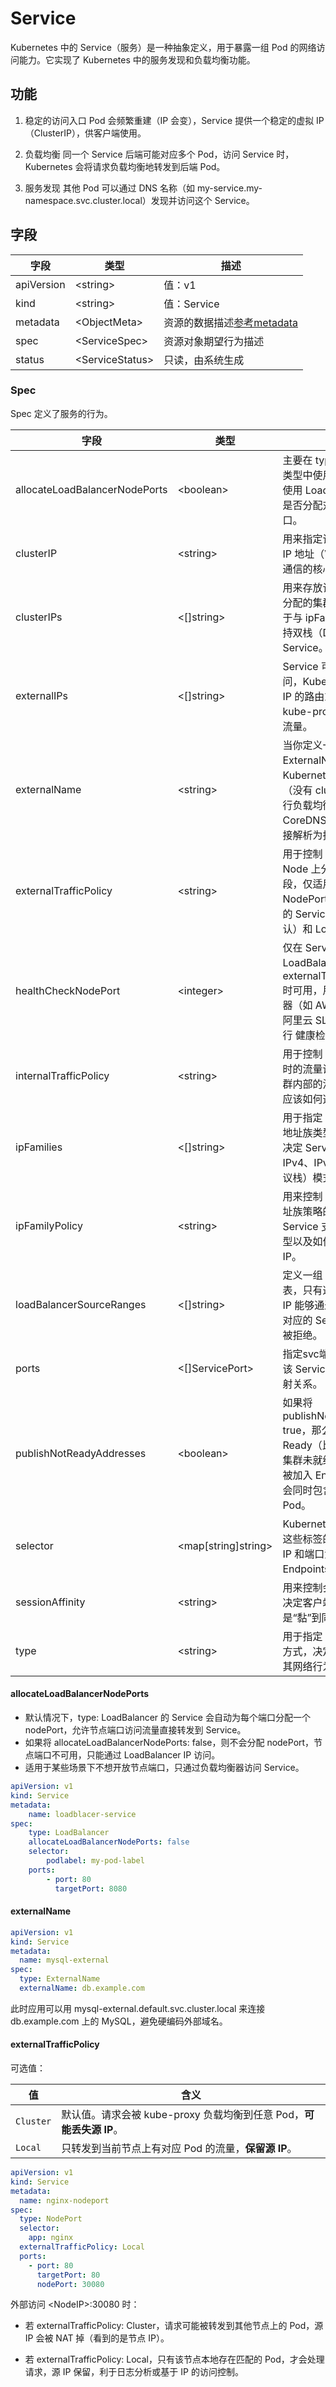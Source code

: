 # Service

Kubernetes 中的 Service（服务）是一种抽象定义，用于暴露一组 Pod 的网络访问能力。它实现了 Kubernetes 中的服务发现和负载均衡功能。

## 功能

1. 稳定的访问入口
Pod 会频繁重建（IP 会变），Service 提供一个稳定的虚拟 IP（ClusterIP），供客户端使用。

2. 负载均衡
同一个 Service 后端可能对应多个 Pod，访问 Service 时，Kubernetes 会将请求负载均衡地转发到后端 Pod。

3. 服务发现
其他 Pod 可以通过 DNS 名称（如 my-service.my-namespace.svc.cluster.local）发现并访问这个 Service。

## 字段

|字段|类型|描述|
|----|----|----|
|apiVersion|\<string>|值：v1|
|kind|\<string>|值：Service|
|metadata|\<ObjectMeta>|资源的数据描述[参考metadata](/kubernetes/PodFeilds.md#metadata)|
|spec|\<ServiceSpec>|资源对象期望行为描述|
|status|\<ServiceStatus>|只读，由系统生成|

### Spec

Spec 定义了服务的行为。

|字段                          |类型      |描述                                                                                                  |
|------------------------------|----------|-----------------------------------------------------------------------------------------------------|
|allocateLoadBalancerNodePorts|\<boolean>|主要在 type: LoadBalancer 类型中使用。它控制的是：当使用 LoadBalancer 类型时，是否分配对应的 NodePort 端口。|
|clusterIP|\<string>|用来指定该 Service 的 虚拟 IP 地址（VIP），它是集群内部通信的核心机制之一。|
|clusterIPs|\<[]string>|用来存放该 Service 的 所有分配的集群内 IP 地址。它用于与 ipFamilies 字段配合，支持双栈（Dual-Stack）Service。|
|externalIPs|\<[]string>|Service 可以被外部 IP 访问，Kubernetes 不管理这些 IP 的路由或归属，只是让 kube-proxy 接收这些 IP 的流量。|
|externalName|\<string>|当你定义一个 type: ExternalName 的 Service，Kubernetes 不会创建集群 IP（没有 clusterIP），也不会进行负载均衡，而是通过 CoreDNS 把 Service 名称直接解析为指定的 外部域名。|
|externalTrafficPolicy|\<string>|用于控制 外部访问流量如何在 Node 上分发 的一个关键字段，仅适用于 type: NodePort 或 LoadBalancer 的 Service。值：Cluster（默认）和 Local|
|healthCheckNodePort|\<integer>|仅在 Service.type: LoadBalancer 且 externalTrafficPolicy: Local 时可用，用于配合 云负载均衡器（如 AWS ELB、GCP LB、阿里云 SLB） 对集群节点进行 健康检查。|
|internalTrafficPolicy|\<string>|用于控制 集群内访问 Service 时的流量调度策略，即 来自集群内部的流量（非外部访问）应该如何选择后端 Pod。|
|ipFamilies|\<[]string>|用于指定 Service 支持的 IP 地址族类型（IP Family），即决定 Service 可用的是 IPv4、IPv6 还是双栈（双协议栈）模式。|
|ipFamilyPolicy|\<string>|用来控制 Service 分配 IP 地址族策略的字段。它决定了该 Service 支持的 IP 地址族类型以及如何分配单栈还是双栈 IP。|
|loadBalancerSourceRanges|\<[]string>|定义一组 IP 地址 CIDR 列表，只有这些范围内的客户端 IP 能够通过云负载均衡器访问对应的 Service。其他 IP 会被拒绝。|
|ports |\<[]ServicePort>|指定svc端口列表，用于定义该 Service 对外暴露的端口映射关系。|
|publishNotReadyAddresses|\<boolean>|如果将 publishNotReadyAddresses: true，那么即使 Pod 还没有 Ready（比如启动中或刚加入集群未就绪），它们的 IP 也会被加入 Endpoints，Service 会同时包含这些“不健康” Pod。|
|selector|<map[string]string>|Kubernetes 会选中所有匹配这些标签的 Pod，将它们的 IP 和端口添加到 Service 的 Endpoints 中。|
|sessionAffinity|\<string>|用来控制会话亲和性的字段，决定客户端请求是否总是“黏”到同一个后端 Pod。|
|type|\<string>|用于指定 Service 对外暴露的方式，决定服务如何被访问及其网络行为。|

#### allocateLoadBalancerNodePorts

- 默认情况下，type: LoadBalancer 的 Service 会自动为每个端口分配一个 nodePort，允许节点端口访问流量直接转发到 Service。
- 如果将 allocateLoadBalancerNodePorts: false，则不会分配 nodePort，节点端口不可用，只能通过 LoadBalancer IP 访问。
- 适用于某些场景下不想开放节点端口，只通过负载均衡器访问 Service。

```yaml
apiVersion: v1
kind: Service
metadata: 
    name: loadblacer-service
spec:
    type: LoadBalancer
    allocateLoadBalancerNodePorts: false
    selector:
        podlabel: my-pod-label
    ports:
        - port: 80
          targetPort: 8080
```

#### externalName

```yaml
apiVersion: v1
kind: Service
metadata:
  name: mysql-external
spec:
  type: ExternalName
  externalName: db.example.com
```

此时应用可以用 mysql-external.default.svc.cluster.local 来连接 db.example.com 上的 MySQL，避免硬编码外部域名。

#### externalTrafficPolicy	

可选值：

| 值         | 含义                                            |
| --------- | --------------------------------------------- |
| `Cluster` | 默认值。请求会被 kube-proxy 负载均衡到任意 Pod，**可能丢失源 IP**。 |
| `Local`   | 只转发到当前节点上有对应 Pod 的流量，**保留源 IP**。              |

```yaml
apiVersion: v1
kind: Service
metadata:
  name: nginx-nodeport
spec:
  type: NodePort
  selector:
    app: nginx
  externalTrafficPolicy: Local
  ports:
    - port: 80
      targetPort: 80
      nodePort: 30080
```

外部访问 \<NodeIP>:30080 时：

- 若 externalTrafficPolicy: Cluster，请求可能被转发到其他节点上的 Pod，源 IP 会被 NAT 掉（看到的是节点 IP）。

- 若 externalTrafficPolicy: Local，只有该节点本地存在匹配的 Pod，才会处理请求，源 IP 保留，利于日志分析或基于 IP 的访问控制。